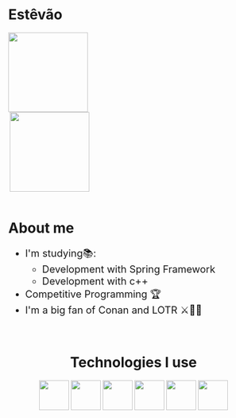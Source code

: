 # Estêvão

<div style="display: grid"> 
  <img  height="160em" src="https://github-readme-stats.vercel.app/api?username=estevao1805&show_icons=true&theme=great-gatsby&include_all_commits=true&count_private=true"/>
  <img align="right" height="160em" src="https://github-readme-stats.vercel.app/api/top-langs/?username=estevao1805&layout=compact&langs_count=16&theme=great-gatsby"/>
</div>
<br>

<div>
<h1>About me</h1>
    <ul style="font-size: 20px">
        <li>
        I'm studying📚:
            <ul>
                <li>Development with Spring Framework</li>
                <li>Development with c++</li>   
            </ul>
        </li>
        <li>Competitive Programming 🏆</li>
        <li>I'm a big fan of Conan and LOTR ⚔️🧙‍♂️</li>
    </ul>
</div>

<div  align="center"> 
  <div style="display: inline_block"><br>
    <h1 align="center">Technologies I use</h1>
    <img src="https://cdn.jsdelivr.net/gh/devicons/devicon/icons/c/c-original.svg" height="60" width="60">
    <img src="https://cdn.jsdelivr.net/gh/devicons/devicon/icons/cplusplus/cplusplus-original.svg" height="60" width="60">
    <img src="https://cdn.jsdelivr.net/gh/devicons/devicon/icons/java/java-original.svg" height="60" width="60">
    <img src="https://cdn.jsdelivr.net/gh/devicons/devicon/icons/spring/spring-original.svg" height="60" width="60">
    <img src="https://cdn.jsdelivr.net/gh/devicons/devicon/icons/mysql/mysql-original.svg" height="60" width="60">
    <img src="https://cdn.jsdelivr.net/gh/devicons/devicon/icons/git/git-original.svg" height="60" width="60">
</div>